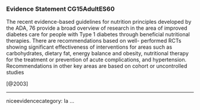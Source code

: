 ### Evidence Statement CG15AdultES60
The recent evidence-based guidelines for nutrition principles developed by the ADA, 76 provide a broad overview of research in the area of improved diabetes care for people with Type 1 diabetes through beneficial nutritional therapies. There are recommendations based on well- performed RCTs showing significant effectiveness of interventions for areas such as carbohydrates, dietary fat, energy balance and obesity, nutritional therapy for the treatment or prevention of acute complications, and hypertension. Recommendations in other key areas are based on cohort or uncontrolled studies 

[@2003]

---
niceevidencecategory: Ia
...


